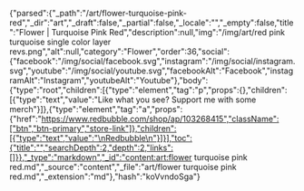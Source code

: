 {"parsed":{"_path":"/art/flower-turquoise-pink-red","_dir":"art","_draft":false,"_partial":false,"_locale":"","_empty":false,"title":"Flower | Turquoise Pink Red","description":null,"img":"/img/art/red pink turquoise single color layer revs.png","alt":null,"category":"Flower","order":36,"social":{"facebook":"/img/social/facebook.svg","instagram":"/img/social/instagram.svg","youtube":"/img/social/youtube.svg","facebookAlt":"Facebook","instagramAlt":"Instagram","youtubeAlt":"Youtube"},"body":{"type":"root","children":[{"type":"element","tag":"p","props":{},"children":[{"type":"text","value":"Like what you see? Support me with some merch"}]},{"type":"element","tag":"a","props":{"href":"https://www.redbubble.com/shop/ap/103268415","className":["btn","btn-primary","store-link"]},"children":[{"type":"text","value":"\nRedbubble\n"}]}],"toc":{"title":"","searchDepth":2,"depth":2,"links":[]}},"_type":"markdown","_id":"content:art:flower turquoise pink red.md","_source":"content","_file":"art/flower turquoise pink red.md","_extension":"md"},"hash":"koVvndoSga"}